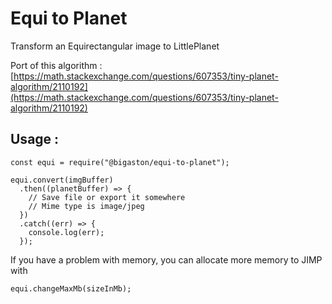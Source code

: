 # Equi to Planet
Transform an Equirectangular image to LittlePlanet

Port of this algorithm : [https://math.stackexchange.com/questions/607353/tiny-planet-algorithm/2110192](https://math.stackexchange.com/questions/607353/tiny-planet-algorithm/2110192)

## Usage :
```JS
const equi = require("@bigaston/equi-to-planet");

equi.convert(imgBuffer)
  .then((planetBuffer) => {
    // Save file or export it somewhere
    // Mime type is image/jpeg
  })
  .catch((err) => {
    console.log(err);
  });
```

If you have a problem with memory, you can allocate more memory to JIMP with
```JS
equi.changeMaxMb(sizeInMb);
```